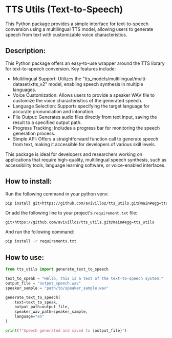 # TTS Utils (Text-to-Speech)

This Python package provides a simple interface for text-to-speech conversion using a multilingual TTS model, allowing users to generate speech from text with customizable voice characteristics.

## Description:

This Python package offers an easy-to-use wrapper around the TTS library for text-to-speech conversion. Key features include:
- Multilingual Support: Utilizes the "tts_models/multilingual/multi-dataset/xtts_v2" model, enabling speech synthesis in multiple languages.
- Voice Customization: Allows users to provide a speaker WAV file to customize the voice characteristics of the generated speech.
- Language Selection: Supports specifying the target language for accurate pronunciation and intonation.
- File Output: Generates audio files directly from text input, saving the result to a specified output path.
- Progress Tracking: Includes a progress bar for monitoring the speech generation process.
- Simple API: Offers a straightforward function call to generate speech from text, making it accessible for developers of various skill levels.

This package is ideal for developers and researchers working on applications that require high-quality, multilingual speech synthesis, such as accessibility tools, language learning software, or voice-enabled interfaces.

## How to install:

Run the following command in your python venv:

```sh
pip install git+https://github.com/avivilloz/tts_utils.git@main#egg=tts_utils
```

Or add the following line to your project's `requirement.txt` file:

```
git+https://github.com/avivilloz/tts_utils.git@main#egg=tts_utils
```

And run the following command:

```sh
pip install -r requirements.txt
```

## How to use:

```python
from tts_utils import generate_text_to_speech

text_to_speak = "Hello, this is a test of the text-to-speech system."
output_file = "output_speech.wav"
speaker_sample = "path/to/speaker_sample.wav"

generate_text_to_speech(
    text=text_to_speak,
    output_path=output_file,
    speaker_wav_path=speaker_sample,
    language="en"
)

print(f"Speech generated and saved to {output_file}")
```